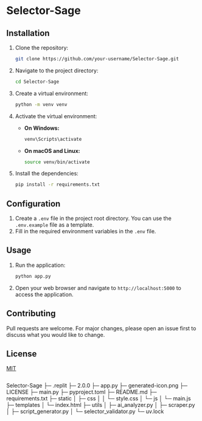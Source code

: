 # Selector-Sage

## Installation

1.  Clone the repository:

    ```bash
    git clone https://github.com/your-username/Selector-Sage.git
    ```
2.  Navigate to the project directory:

    ```bash
    cd Selector-Sage
    ```
3.  Create a virtual environment:

    ```bash
    python -m venv venv
    ```
4.  Activate the virtual environment:

    *   **On Windows:**

        ```bash
        venv\Scripts\activate
        ```
    *   **On macOS and Linux:**

        ```bash
        source venv/bin/activate
        ```
5.  Install the dependencies:

    ```bash
    pip install -r requirements.txt
    ```

## Configuration

1.  Create a `.env` file in the project root directory. You can use the `.env.example` file as a template.
2.  Fill in the required environment variables in the `.env` file.

## Usage

1.  Run the application:

    ```bash
    python app.py
    ```
2.  Open your web browser and navigate to `http://localhost:5000` to access the application.

## Contributing

Pull requests are welcome. For major changes, please open an issue first to discuss what you would like to change.

## License

[MIT](LICENSE)
```

```
Selector-Sage
├─ .replit
├─ 2.0.0
├─ app.py
├─ generated-icon.png
├─ LICENSE
├─ main.py
├─ pyproject.toml
├─ README.md
├─ requirements.txt
├─ static
│  ├─ css
│  │  └─ style.css
│  └─ js
│     └─ main.js
├─ templates
│  └─ index.html
├─ utils
│  ├─ ai_analyzer.py
│  ├─ scraper.py
│  ├─ script_generator.py
│  └─ selector_validator.py
└─ uv.lock

```